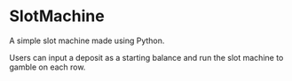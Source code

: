 # SlotMachine
A simple slot machine made using Python.

Users can input a deposit as a starting balance and run the slot machine to gamble on each row.

